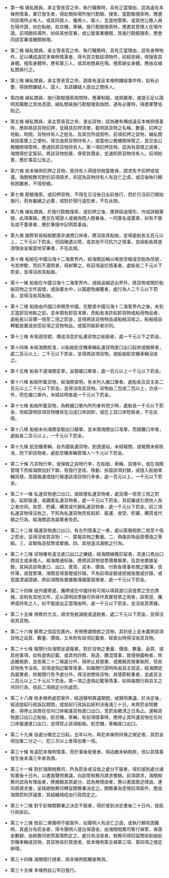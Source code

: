 * 第一條 緝私關員，承主管長官之命，執行職務時，具有正當理由，認為違反本條例情事，業已發生者，得赴關係場所施行勘驗、搜索，當勘驗搜索時，應邀同該場所占有人，或其同居人、僱用人、鄰人、並當地警察，或其他公務人員在場作證，如在船舶，航空機，車輛，施行勘驗搜索時，應邀其管理人在場作證。前項關係場所，如係其他官署，或公營事業機關，其施行勘驗搜索，應會同該官署或機關辦理。

* 第二條 緝私關員，承主管長官之命，執行職務時，具有正當理由，認有身帶物件，足以構成違犯本條例情事者，得令其交驗該項物件，如經拒絕，得搜索其身體。搜索身體時，應有第三人，或其他關員在場。搜索婦女身體，應由女緝私關員行之。

* 第三條 緝私關員，承主管長官之命，調查有違反本條例嫌疑事件時，如有必要，得詢問嫌疑人、證人、及該嫌疑人提出之關係人。

* 第四條 緝私關員，施行勘驗搜索詢問時，應著制服，或佩徽章，或提示足以證明其職務之其他憑證。緝私關員施行勘驗搜索詢問，遇有必要時，得邀軍警協助之。

* 第五條 緝私關員，承主管長官之命，查出貨物，認為確有構成違反本條例情事時，應即將該貨物扣押，並繕具扣押清單，載明該貨物之名稱，數量，扣押之地點，時間，貨物持有人之姓名，及其住所或居所。前項扣押之貨物，緝私關員因事實上之便利，得交由原貨物持有人，或當地公務機關保管之，其交由公務機關保管時，應通知原貨物持有人。第一項扣押貨物，認為有腐壞之虞者，海關得於定案前，將該貨物拍賣，保管其價金，並通知原貨物持有人。前項拍賣，應於事前公告之。

* 第六條 依本條例扣押之貨物，其持有人得提供相當擔保，請求免予扣押或發還。海關稅務司對於前項請求，非認為貨物持有人有逃亡之虞，或日後執行顯有困難者，不得拒絕。

* 第七條 勘驗搜索，或扣押貨物，不得在日沒後日出前施行，但於日沒前已開始施行，而有繼續之必要，或對於現行違犯者，不在此限。

* 第八條 緝私關員，於施行勘驗搜索，或扣押之後，應將經過情形，作成詳細筆錄，此項筆錄，應交在場證人或被詢問人閱看後，一同簽名或蓋章，如有不簽名或不蓋章者，應於筆錄中記明其事由。

* 第九條 國際貿易船舶駛進非通商口岸者，應沒收其船舶，並得處船長五百元以上，二千元以下罰金，但因確遇災險，或其他不可抗力之情事，並經船長將進港理由呈報當地官署者，不在此限。

* 第十條 船舶在中國沿海十二海里界內，經海關巡輪以鳴放空槍或空砲為信號，令其停駛，而抗不遵照者，得射擊之。有前項違抗情事者，處船長二千元以下罰金，並得沒收其船舶。

* 第十一條 船舶在中國沿海十二海里界內，或經追緝逃出界外，將貨物或關於船舶貨物之文件毀壞，或拋棄水中，以圖避免緝獲者，處行為人二千元以下罰金，並得沒收其船舶。

* 第十二條 船舶由外國口岸開至中國，在駛進中國沿海十二海里界內之後，未到正當卸貨地點之前，並未領有卸貨准單，而船長准許起卸貨物或船用物品者，處船長以貨價一倍至二倍之罰金，並得將該貨物物品或船舶沒收之。船舶擅自轉載放置或收受前項之貨物物品，或幫同裝卸者亦同。

* 第十三條 有發遞信號，傳送消息於私運貨物之船舶者，處一千元以下之罰金。

* 第十四條 未經海關核准，以船舶航空機車輛私運貨物進口出口起岸或搬移者，處二百元以上，二千元以下罰金，並得將該項貨物，或船舶航空機車輛沒收之。

* 第十五條 船長不遵海關定章，呈驗艙口單者，處一百元以上一千元以下罰金。

* 第十六條 船舶所載貨物，經海關查明，有未列入艙口單者，處船長及貨主各二百元以上二千元以下罰金，並得沒收其貨物。貨物由二包或二包以上，合成一件，而在艙口單內，未經註明者處一千元以下罰金。

* 第十七條 船舶所載貨物，為較艙口單內所列者有短少時，處船長一千元以下罰金，但經證明該項貨物確係在沿途口岸誤卸，或在上貨口岸短裝者，不在此限。

* 第十八條 船舶未向海關呈驗出口艙單，並未領海關出口准單，而擅離口岸者，處船長二百元以上，一千元以下罰金。

* 第十九條 航空機車輛，自外國裝運貨物，到達邊站，未經報關，或報關未經核准，而下卸貨物者，處航空機車輛管理人一千元以下罰金。

* 第二十條 凡貨物行李，或保稅之貨物行李，在船舶、車輛、貨棧中，或在海關管理下而經海關加封下鎖，有擅行塗改、移動、拆毀該項封鎖，或擅入船舶車輛貨棧，意圖搬運或擅行搬運該項貨物行李者，處一百元以上，一千元以下罰金。

* 第二十一條 私運貨物進口出口，或經營私運貨物者，處貨價一倍至三倍之罰金。起卸裝運，或藏匿私運貨物者，處一千元以下罰金，其招僱或引誘他人為之者亦同。收受、貯藏、購買或代銷私運貨物者，處一千元以下罰金。前三項私運貨物得沒收之。不知為私運貨物而有起卸、裝運、收受、貯藏、購買或代銷之行為，經海關認為屬實者免罰。

* 第二十二條 報運貨物進口出口，有左列情事之一者，處以匿報稅款二倍至十倍之罰金，並得沒收其貨物：一、匿報貨物之數量。二、偽報貨物品質價值之等級。三、呈驗偽造發票或單據。四、其他違法漏稅之行為。

* 第二十三條 貨物確有違法進口出口之嫌疑，經海關緝獲扣留者，其進口商出口商貨主或承領人，經海關通知後，應將該貨物發票價單賬單，及其他單據呈驗，其與該貨物進口、出口、賣買、成本、價值、付款各情事有關之賬簿，信件簿，或發票簿，海關並得查閱或抄錄。不為前項呈驗或拒絕查閱或抄錄，或意圖湮滅證據，將前項關係單據賬簿藏匿毀壞者，處一千元以下罰金。

* 第二十四條 由外國寄遞，攜帶或在中國持有可用以填寫進口貨發票之空白票據，並附有其他文件，足以證明該票據可供填作真實發票之用者，該寄遞、攜帶或持有之人，如不能提出正當理由時，處一千元以下罰金，並沒收其票據。

* 第二十五條 用欺詐方法，請求免稅減稅或退稅者，處二千元以下罰金，並得沒收其貨物。

* 第二十六條 郵寄之信函包裹內，夾帶應課關稅之貨物，其封皮上並未載明該項貨物之品質、數量、價值，又未附有該項記載者，經查出時得沒收其貨物。

* 第二十七條 報關行向海關呈遞報單，對於貨物之重量、價值、數量、品質、或其他事項，如有虛偽記載、或其他詐欺、偽造、朦混情事，致侵損國格者，除追繳稅款，並依第二十二條處分外，得停止其營業，或撤銷其營業執照，但其貨物免予沒收。前項虛偽記載等情事，如報關行證明係由貨主捏造，經海關認為屬實者，除報關行免予處分外，得沒收關係貨物，其情節較重者，並處貨主二百元以上二千元以下罰金。第一項之虛偽記載等情事，如係報關行與貨主之共同行為，依前二項規定分別處罰。

* 第二十八條 依本條例處罰案件，經過聲明異議期間，或聲明異議，於決定後，經過提起行政訴訟期間，或提起行政訴訟經判決後滿三十日，未將罰金照繳者，得停止該商在任何口岸報運貨物進口出口，至罰金繳清之日為止。運輸貨物進口出口之船舶，航空機，車輛，有前項情事時，應停止其所運貨物在任何口岸報運進口出口，並得禁止該項船舶，航空機，車輛進口出口。

* 第二十九條 自處分確定之日起，五年以內，再犯本條例同條之規定者，其罰金得加重二分之一，犯三次以上者得加重一倍。

* 第三十條 有違犯本條例情事，而於事後發覺者，得追繳未納稅款，但以其情事發生後未滿三年者為限。

* 第三十一條 對於海關稅務司，所為罰金或沒收之處分不服者，得於接到處分通知書後十日內，以書面聲明異議，向該管稅務司請求撤銷。前項請求，海關稅務司認為有理由者，應撤銷其原處分，認為無理由者，應以書面敘述理由，連同原請求書，呈經總稅務司轉呈關務署決定之。關務署為受理前項案件，應設海關罰則評議會，其組織規程由行政院定之。

* 第三十二條 對于前條關務署之決定不服者，得於接到決定書後二十日內，提起行政訴訟。

* 第三十三條 依前二條聲明不服案件，如聲明人有逃亡之虞，或執行顯有困難時，其處分為罰金者，得令聲明人提出保證金，由海關稅務司暫行保管，保證金數額，由稅務司依照案情酌定之，處分為沒收者，稅務司得扣留關係船舶航空機車輛或貨物，其貨物易於腐壞者，依本條例第五條第三項、第四項之規定辦理。

* 第三十四條 海關現行規章，與本條例牴觸者無效。

* 第三十五條 本條例自公布日施行。

